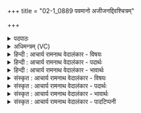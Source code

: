 +++
title = "02-1_0889 पवमानो अजीजनद्दिवश्चित्रम्"

+++
<details><summary>पदपाठः</summary>

प꣡व꣢꣯मानः। अ꣢जीजनत्। दिवः꣢। चि꣣त्र꣢म्। न। त꣣न्य꣢तुम्। ज्यो꣡तिः꣢꣯। वै꣣श्वानर꣢म्। वै꣣श्व। नर꣢म्। बृ꣡ह꣢त्। ८८९।
</details>

<details><summary>अधिमन्त्रम् (VC)</summary>

- पवमानः सोमः
- अहमीयुराङ्गिरसः
- गायत्री
- षड्जः
</details>

<details><summary>हिन्दी : आचार्य रामनाथ वेदालंकार - विषयः</summary>

प्रथम ऋचा की पूर्वार्चिक में ४८४ क्रमाङ्क पर परमात्मा के विषय में व्याख्या हो चुकी है। यहाँ परमात्मा और आचार्य दोनों का विषय वर्णित है।
</details>

<details><summary>हिन्दी : आचार्य रामनाथ वेदालंकार - पदार्थः</summary>

पदार्थान्वय -  (पवमानः) चरित्र को पवित्र करनेवाले परमात्मा वा आचार्य ने (दिवः) आकाशः की (चित्रम्) अद्भुत (तन्यतुं न) बिजली के समान (वैश्वानरम्) सबका नेतृत्व करनेवाली (बृहत्) महान् (ज्योतिः) विज्ञान-ज्योति को अथवा ज्योतिष्मती प्रज्ञा को (अजीजनत्) उत्पन्न कर दिया है ॥१॥ यहाँ उपमालङ्कार है ॥१॥
</details>

<details><summary>हिन्दी : आचार्य रामनाथ वेदालंकार - भावार्थः</summary>

भावार्थ -  परमात्मा और योगप्रशिक्षक आचार्य की कृपा से मनुष्यों के अन्तःकरणों में तमोवृत्ति का विनाश और दिव्य ज्योति,विज्ञान-प्रकाश तथा ज्योतिष्मती प्रज्ञा का उदय होता है ॥१॥
</details>

<details><summary>संस्कृत : आचार्य रामनाथ वेदालंकार - विषयः</summary>

तत्र प्रथमा ऋक् पूर्वार्चिके ४८४ क्रमाङ्के परमात्मविषये व्याख्याता। अत्र परमात्माचार्ययोरुभयोर्विषयो वर्ण्यते।
</details>

<details><summary>संस्कृत : आचार्य रामनाथ वेदालंकार - पदार्थः</summary>

पदार्थान्वय -  (पवमानः) चरित्रस्य शोधकः परमात्माऽऽचार्यो वा (दिवः) आकाशस्य (चित्रम्) अद्भुतम् (तन्यतुम् न) विद्युतमिव (वैश्वानरम्) सर्वनेतृत्वकारि सर्वहितकरं वा (बृहत्) महत् (ज्योतिः) विज्ञानप्रकाशम्, ज्योतिष्मतीं प्रज्ञां वा (अजीजनत्) उत्पादितवानस्ति ॥१॥ अत्रोपमालङ्कारः ॥१॥
</details>

<details><summary>संस्कृत : आचार्य रामनाथ वेदालंकार - भावार्थः</summary>

भावार्थ -  परमात्मनो योगप्रशिक्षकस्याचार्यस्य च कृपया जनानामन्तःकरणेषु तमोवृत्तेरुच्छेदो दिव्यस्य ज्योतिषो विज्ञानप्रकाशस्य ज्योतिष्मत्याः प्रज्ञायाश्चोदयः सञ्जायते ॥१॥
</details>

<details><summary>संस्कृत : आचार्य रामनाथ वेदालंकार - पादटिप्पनी</summary>

टिप्पनी -   २. ऋ० ९।६१।१६,साम० ४८४।
</details>